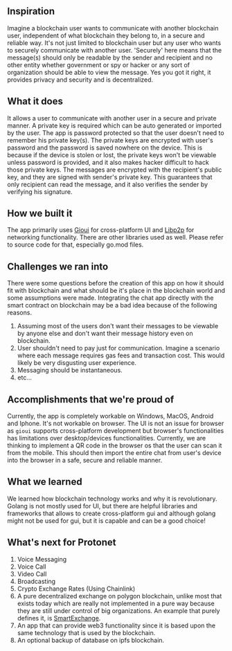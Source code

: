 ## Inspiration
Imagine a blockchain user wants to communicate with another blockchain user,
independent of what blockchain they belong to, in a secure and reliable way.
It's not just limited to blockchain user but any user who wants to securely communicate
with another user. 'Securely' here means that the message(s) should only be readable
by the sender and recipient and no other entity whether government or spy or hacker or any
sort of organization should be able to view the message.
Yes you got it right, it provides privacy and security and is decentralized.

## What it does
It allows a user to communicate with another user in a secure and private manner. 
A private key is required which can be auto generated or imported by the user. 
The app is password protected so that the user doesn't need to remember his private key(s).
The private keys are encrypted with user's password and the password is saved nowhere
on the device. This is because if the device is stolen or lost, the private keys won't be
viewable unless password is provided, and it also makes hacker difficult to hack those private keys.
The messages are encrypted with the recipient's public key, and they are signed with sender's
private key. This guarantees that only recipient can read the message, and it also verifies
the sender by verifying his signature.

## How we built it
The app primarily uses [Gioui](https://gioui.org/) for cross-platform UI and [Libp2p](https://github.com/libp2p/go-libp2p) 
for networking functionality. There are other libraries used as well. Please refer to source code for that, especially go.mod files.


## Challenges we ran into
There were some questions before the creation of this app on how
it should fit with blockchain and what should be it's place in
the blockchain world and some assumptions were made.
Integrating the chat app directly with the smart contract on blockchain
may be a bad idea because of the following reasons.
1. Assuming most of the users don't want their messages to
be viewable by anyone else and don't want their message history even on blockchain.
2. User shouldn't need to pay just for communication. Imagine a scenario where each message
requires gas fees and transaction cost. This would likely be very disgusting user experience.
3. Messaging should be instantaneous.
4. etc...

## Accomplishments that we're proud of
Currently, the app is completely workable on Windows, MacOS, Android and Iphone.
It's not workable on browser. The UI is not an issue for browser as `gioui` supports
cross-platform development but browser's functionalities has limitations over desktop/devices
functionalities. Currently, we are thinking to implement a QR code in the browser
os that the user can scan it from the mobile. This should then import the entire chat
from user's device into the browser in a safe, secure and reliable manner.

## What we learned
We learned how blockchain technology works and why it is revolutionary.
Golang is not mostly used for UI, but there are helpful libraries and frameworks
that allows to create cross-platform gui and although golang might not be used for gui, but
it is capable and can be a good choice!

## What's next for Protonet
1. Voice Messaging
2. Voice Call
3. Video Call
4. Broadcasting
5. Crypto Exchange Rates (Using Chainlink)
6. A pure decentralized exchange on polygon blockchain, unlike most that exists today which
are really not implemented in a pure way because they are still under control of
big organizations.
An example that purely defines it, is [SmartExchange](https://vbn.aau.dk/en/publications/smartexchange-decentralised-trustless-cryptocurrency-exchange).
7. An app that can provide web3 functionality since it is based upon the same technology that is used
by the blockchain.
8. An optional backup of database on ipfs blockchain.